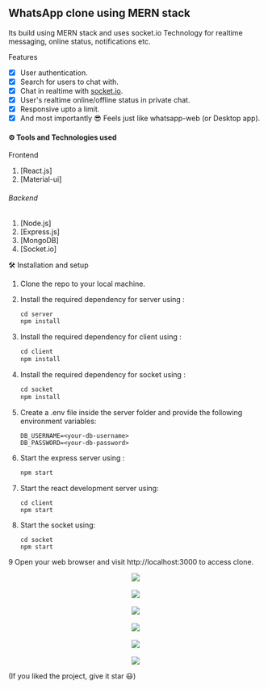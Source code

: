 <b>WhatsApp clone using MERN stack</b>
---


Its build using MERN stack and uses socket.io Technology for realtime messaging, online status, notifications etc.

 Features

- [x] User authentication.
- [x] Search for users to chat with.
- [x] Chat in realtime with <a href='https://socket.io/'>socket.io</a>.
- [x] User's realtime online/offline status in private chat.
- [x] Responsive upto a limit.
- [x] And most importantly 😎 Feels just like whatsapp-web (or Desktop app).

#### ⚙ Tools and Technologies used

Frontend

1. [React.js]
2. [Material-ui]

###### Backend

1. [Node.js]
2. [Express.js]
3. [MongoDB]
5. [Socket.io]

 🛠 Installation and setup

1. Clone the repo to your local machine.
2. Install the required dependency for server using :

   ```javascript
   cd server
   npm install
   ```

3. Install the required dependency for client using :

   ```javascript
   cd client
   npm install
   ```

4. Install the required dependency for socket using :

   ```javascript
   cd socket
   npm install
   ```

5. Create a .env file inside the server folder and provide the following environment variables:

   ```
   DB_USERNAME=<your-db-username>
   DB_PASSWORD=<your-db-password>
   
   ```

6. Start the express server using :

   ```javascript
   npm start
   ```

7. Start the react development server using:

   ```javascrip
   cd client
   npm start
   ```

8. Start the socket using:

   ```javascrip
   cd socket
   npm start
   ```
9 Open your web browser and visit http://localhost:3000 to access clone. 
<p align='center'>
<img src=Pictures\Screenshots\Screenshot (157).png' >
<br>
<br>
<img src='C:\Users\91620\OneDrive\Pictures\Screenshots\Screenshot (158).png' >
<br>
<br>
<img src='C:\Users\91620\OneDrive\Pictures\Screenshots\Screenshot (160).png' >
<br>
<br>
<img src='C:\Users\91620\OneDrive\Pictures\Screenshots\Screenshot (159).png' >
<br>
<br>
<img src='C:\Users\91620\OneDrive\Pictures\Screenshots\Screenshot (161).png' >
<br>
<br>
<img src='C:\Users\91620\OneDrive\Pictures\Screenshots\Screenshot (162).png' >
</p>
(If you liked the project, give it star 😃)
</p>
